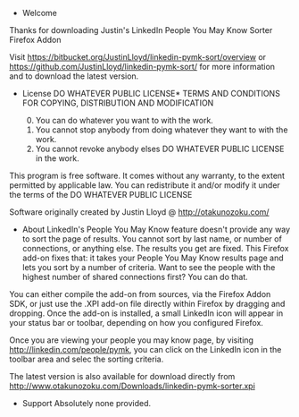 * Welcome

Thanks for downloading Justin's LinkedIn People You May Know Sorter Firefox
Addon

Visit https://bitbucket.org/JustinLloyd/linkedin-pymk-sort/overview or
https://github.com/JustinLloyd/linkedin-pymk-sort/ for  more information and to
download the latest version.


* License
                      DO WHATEVER PUBLIC LICENSE*
   TERMS AND CONDITIONS FOR COPYING, DISTRIBUTION AND MODIFICATION

  0. You can do whatever you want to with the work.
  1. You cannot stop anybody from doing whatever they want to with the work.
  2. You cannot revoke anybody elses DO WHATEVER PUBLIC LICENSE in the work.

 This program is free software. It comes without any warranty, to
 the extent permitted by applicable law. You can redistribute it
 and/or modify it under the terms of the DO WHATEVER PUBLIC LICENSE
 
 Software originally created by Justin Lloyd @ http://otakunozoku.com/


* About
LinkedIn's People You May Know feature doesn't provide any way to sort the page
of results. You cannot sort by last name, or number of connections, or anything 
else. The results you get are fixed. This Firefox add-on fixes that: it takes
your People You May Know results page and lets you sort by a number of
criteria. Want to see the people with the highest number of shared connections
first? You can do that.

You can either compile the add-on from sources, via the Firefox Addon SDK, or
just use the .XPI add-on file directly within Firefox by dragging and dropping.
Once the add-on is installed, a small LinkedIn icon will appear in your status
bar or toolbar, depending on how you configured Firefox.

Once you are viewing your people you may know page, by visiting
http://linkedin.com/people/pymk, you can click on the LinkedIn icon in the
toolbar area and selec the sorting criteria.

The latest version is also available for download directly from
http://www.otakunozoku.com/Downloads/linkedin-pymk-sorter.xpi

* Support
Absolutely none provided.

